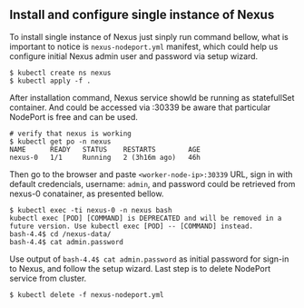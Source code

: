 ## Install and configure single instance of Nexus
To install single instance of Nexus just sinply run command bellow, what is important to notice is `nexus-nodeport.yml` manifest, which could help us configure initial Nexus admin user and password via setup wizard.
```
$ kubectl create ns nexus
$ kubectl apply -f .
``` 
After installation command, Nexus service showld be running as statefullSet container. And could be accessed via <worker-node-ip>:30339 be aware that particular NodePort is free and can be used.
```
# verify that nexus is working
$ kubectl get po -n nexus
NAME      READY   STATUS    RESTARTS        AGE
nexus-0   1/1     Running   2 (3h16m ago)   46h
```
Then go to the browser and paste `<worker-node-ip>:30339` URL, sign in with default credencials, username: `admin`, and password could be retrieved from nexus-0 conatainer, as presented bellow.
```
$ kubectl exec -ti nexus-0 -n nexus bash
kubectl exec [POD] [COMMAND] is DEPRECATED and will be removed in a future version. Use kubectl exec [POD] -- [COMMAND] instead.
bash-4.4$ cd /nexus-data/
bash-4.4$ cat admin.password
```
Use output of `bash-4.4$ cat admin.password` as initial password for sign-in to Nexus, and follow the setup wizard. Last step is to delete NodePort service from cluster.
```
$ kubectl delete -f nexus-nodeport.yml
```
